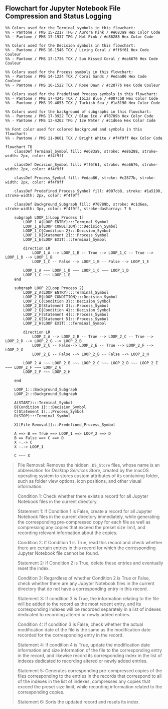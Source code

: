 #

## Flowchart for Jupyter Notebook File Compression and Status Logging

```mermaid
%% Colors used for the Terminal symbols in this flowchart:
%% - Pantone / PMS 15-2217 TPG / Aurora Pink / #e683a9 Hex Color Code
%% - Pantone / PMS 17-1937 TPG / Hot Pink / #e86288 Hex Color Code

%% Colors used for the Decision symbols in this flowchart:
%% - Pantone / PMS 16-1546 TCX / Living Coral / #ff6f61 Hex Code Couleur
%% - Pantone / PMS 17-1736 TCX / Sun Kissed Coral / #ea6676 Hex Code Couleur

%% Colors used for the Process symbols in this flowchart:
%% - Pantone / PMS 14-1224 TCX / Coral Sands / #edaa86 Hex Code Couleur
%% - Pantone / PMS 16-1522 TCX / Rose Dawn / #c2877b Hex Code Couleur

%% Colors used for the Predefined Process symbols in this flowchart:
%% - Pantone / PMS 17-4245 TCX / Ibiza Blue / #007cb8 Hex Color Code
%% - Pantone / PMS 19-4053 TCX / Turkish Sea / #1a5190 Hex Color Code

%% Colors used for the background of subgraphs in this flowchart:
%% - Pantone / PMS 17-3922 TCX / Blue Ice / #70789b Hex Color Code
%% - Pantone / PMS 13-4202 TPG / Ice Water / #c1d6ea Hex Color Code

%% Font color used for colored background and symbols in this flowchart:
%% - Pantone / PMS 11-0601 TCX / Bright White / #f4f9ff Hex Color Code

flowchart TB
    classDef Terminal_Symbol fill: #e683a9, stroke: #e86288, stroke-width: 2px, color: #f4f9ff

	classDef Decision_Symbol fill: #ff6f61, stroke: #ea6676, stroke-width: 2px, color: #f4f9ff

	classDef Process_Symbol fill: #edaa86, stroke: #c2877b, stroke-width: 2px, color: #f4f9ff

	classDef Predefined_Process_Symbol fill: #007cb8, stroke: #1a5190, stroke-width: 2px, color: #f4f9ff

	classDef Background_Subgraph fill: #70789b, stroke: #c1d6ea, stroke-width: 3px, color: #f4f9ff, stroke-dasharray: 7 6

    subgraph LOOP_1[Loop Process 1]
        LOOP_1_A(LOOP ENTRY):::Terminal_Symbol
        LOOP_1_B{LOOP CONDITION}:::Decision_Symbol
        LOOP_1_C{Condition 2}:::Decision_Symbol
        LOOP_1_D[Statement 2]:::Process_Symbol
        LOOP_1_E(LOOP EXIT):::Terminal_Symbol

        direction LR
            LOOP_1_A --> LOOP_1_B -- True --> LOOP_1_C -- True --> LOOP_1_D --> LOOP_1_B
            LOOP_1_C -- False --> LOOP_1_B -- False --> LOOP_1_E

        LOOP_1_A ~~~ LOOP_1_B ~~~ LOOP_1_C ~~~ LOOP_1_D
        LOOP_1_C ~~~ LOOP_1_E 
    end

    subgraph LOOP_2[Loop Process 2]
        LOOP_2_A(LOOP ENTRY):::Terminal_Symbol
        LOOP_2_B{LOOP CONDITION}:::Decision_Symbol
        LOOP_2_C{Condition 3}:::Decision_Symbol
        LOOP_2_D[Statement 3]:::Process_Symbol
        LOOP_2_E{Condition 4}:::Decision_Symbol
        LOOP_2_F[Statement 4]:::Process_Symbol
        LOOP_2_G[Statement 5]:::Process_Symbol
        LOOP_2_H(LOOP EXIT):::Terminal_Symbol

        direction LR
            LOOP_2_A --> LOOP_2_B -- True --> LOOP_2_C -- True --> LOOP_2_D --> LOOP_2_G --> LOOP_2_B
            LOOP_2_C -- False--> LOOP_2_E -- True --> LOOP_2_F --> LOOP_2_G
            LOOP_2_E -- False --> LOOP_2_B -- False --> LOOP_2_H

        LOOP_2_A ~~~ LOOP_2_B ~~~ LOOP_2_C ~~~ LOOP_2_D ~~~ LOOP_2_E ~~~ LOOP_2_F ~~~ LOOP_2_G
        LOOP_2_F ~~~ LOOP_2_H

    end

    LOOP_1:::Background_Subgraph
    LOOP_2:::Background_Subgraph

    A(START):::Terminal_Symbol
    B{Condition 1}:::Decision_Symbol
    C[Statement 1]:::Process_Symbol
    D(STOP):::Terminal_Symbol

    X[[File Removal]]:::Predefined_Process_Symbol

    A ==> B == True ==> LOOP_1 ==> LOOP_2 ==> D
    B == False ==> C ==> D
    X -.-> C
    X -.-> LOOP_1

    C ~~~ X
```


> File Removal: Removes the hidden `.DS_Store` files, whose name is an abbreviation for *Desktop Services Store*, created by the macOS operating system to stores custom attributes of its containing folder, such as folder view options, icon positions, and other visual information.
>
> Condition 1: Check whether there exists a record for all Jupyter Notebook files in the current directory.
>
> Statement 1: If Condition 1 is False, create a record for all Jupyter Notebook files in the current directory immediately, while generating the corresponding pre-compressed copy for each file as well as compressing any copies that exceed the preset size limit, and recording relevant information about the copies.
>
> Condition 2: If Condition 1 is True, read this record and check whether there are certain entries in this record for which the corresponding Jupyter Notebook file cannot be found.
>
> Statement 2: If Condition 2 is True, delete these entries and eventually reset the index.
>
> Condition 3: Regardless of whether Condition 2 is True or False, check whether there are any Jupyter Notebook files in the current directory that do not have a corresponding entry in this record.
>
> Statement 3: If condition 3 is True, the information relating to the file will be added to the record as the most recent entry, and its corresponding indexes will be recorded separately in a list of indexes dedicated to recording altered or newly added entries.
>
> Condition 4: If condition 3 is False, check whether the actual modification date of the file is the same as the modification date recorded for the corresponding entry in the record.
>
> Statement 4: If condition 4 is True, update the modification date information and size information of the file to the corresponding entry in the record, and likewise record its corresponding index in the list of indexes dedicated to recording altered or newly added entries.
>
> Statement 5: Generates corresponding pre-compressed copies of the files corresponding to the entries in the records that correspond to all of the indexes in the list of indexes, compresses any copies that exceed the preset size limit, while recording information related to the corresponding copies.
>
> Statement 6: Sorts the updated record and resets its index.
